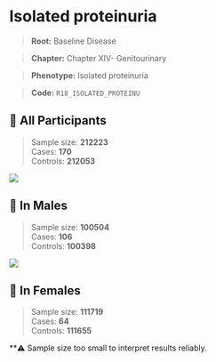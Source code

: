 # Isolated proteinuria

> **Root:** Baseline Disease  

> **Chapter:** Chapter XIV- Genitourinary  

> **Phenotype:** Isolated proteinuria  

> **Code:** `R18_ISOLATED_PROTEINU`

## 🧪 All Participants  
> Sample size: **212223**  
> Cases: **170**  
> Controls: **212053**
<img src="/Disease/Figures/ALL/Incidence/R18_ISOLATED_PROTEINU.png"/>
<CsvTable src="/public/Disease/Data/ALL/Incidence/COX_R18_ISOLATED_PROTEINU.csv" label="🔍 View full results" />

## 👨 In Males  
> Sample size: **100504**  
> Cases: **106**  
> Controls: **100398**
<img src="/Disease/Figures/Male/Incidence/R18_ISOLATED_PROTEINU.png"/>
<CsvTable src="/public/Disease/Data/Male/Incidence/COX_R18_ISOLATED_PROTEINU.csv" label="🔍 View full results" />

## 👩 In Females  
> Sample size: **111719**  
> Cases: **64**  
> Controls: **111655**

**⚠️ Sample size too small to interpret results reliably.


